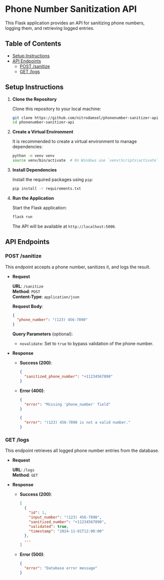 # Phone Number Sanitization API

This Flask application provides an API for sanitizing phone numbers, logging them, and retrieving logged entries.

## Table of Contents

- [Setup Instructions](#setup-instructions)
- [API Endpoints](#api-endpoints)
  - [POST /sanitize](#post-sanitize)
  - [GET /logs](#get-logs)


## Setup Instructions

1. **Clone the Repository**

   Clone this repository to your local machine:

   ```bash
   git clone https://github.com/nitrodamsel/phonenumber-sanitizer-api
   cd phonenumber-sanitizer-api
   ```

2. **Create a Virtual Environment**

   It is recommended to create a virtual environment to manage dependencies:

   ```bash
   python -m venv venv
   source venv/bin/activate  # On Windows use `venv\Scripts\activate`
   ```

3. **Install Dependencies**

   Install the required packages using `pip`:

   ```bash
   pip install -r requirements.txt
   ```


4. **Run the Application**

   Start the Flask application:

   ```bash
   flask run
   ```

   The API will be available at `http://localhost:5000`.

## API Endpoints

### POST /sanitize

This endpoint accepts a phone number, sanitizes it, and logs the result.

- **Request**
  
  **URL**: `/sanitize`  
  **Method**: `POST`  
  **Content-Type**: `application/json`  

  **Request Body**:

  ```json
  {
    "phone_number": "(123) 456-7890"
  }
  ```

  **Query Parameters** (optional):
  - `novalidate`: Set to `true` to bypass validation of the phone number.

- **Response**

  - **Success (200)**:
  
    ```json
    {
      "sanitized_phone_number": "+11234567890"
    }
    ```

  - **Error (400)**:

    ```json
    {
      "error": "Missing 'phone_number' field"
    }
    ```

    ```json
    {
      "error": "(123) 456-7890 is not a valid number."
    }
    ```

### GET /logs

This endpoint retrieves all logged phone number entries from the database.

- **Request**
  
  **URL**: `/logs`  
  **Method**: `GET`  

- **Response**

  - **Success (200)**:
  
    ```json
    [
      {
        "id": 1,
        "input_number": "(123) 456-7890",
        "sanitized_number": "+11234567890",
        "validated": true,
        "timestamp": "2024-11-01T12:00:00"
      },
      ...
    ]
    ```

  - **Error (500)**:

    ```json
    {
      "error": "Database error message"
    }
    ```
